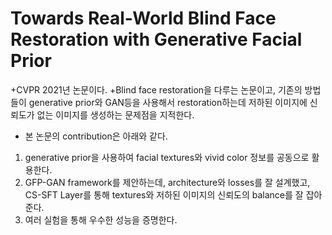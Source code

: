 Towards Real-World Blind Face Restoration with Generative Facial Prior
=========================
+CVPR 2021년 논문이다. 
+Blind face restoration을 다루는 논문이고, 기존의 방법들이 generative prior와 GAN등을 사용해서 restoration하는데 저하된 이미지에 신뢰도가 없는 이미지를 생성하는 문제점을 지적한다.
+ 본 논문의 contribution은 아래와 같다.
1. generative prior을 사용하여 facial textures와 vivid color 정보를 공동으로 활용한다.
2. GFP-GAN framework를 제안하는데, architecture와 losses를 잘 설계했고, CS-SFT Layer를 통해 textures와 저하된 이미지의 신뢰도의 balance를 잘 잡아준다.
3. 여러 실험을 통해 우수한 성능을 증명한다.
